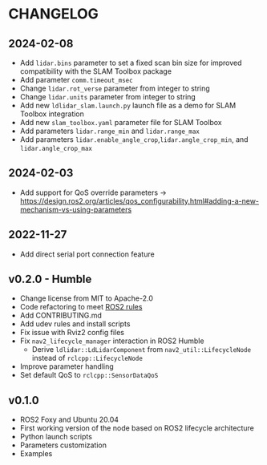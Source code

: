 CHANGELOG
=========

2024-02-08
----------
* Add `lidar.bins` parameter to set a fixed scan bin size for improved compatibility with the SLAM Toolbox package
* Add parameter `comm.timeout_msec` 
* Change `lidar.rot_verse` parameter from integer to string
* Change `lidar.units` parameter from integer to string
* Add new `ldlidar_slam.launch.py` launch file as a demo for SLAM Toolbox integration
* Add new `slam_toolbox.yaml` parameter file for SLAM Toolbox
* Add parameters `lidar.range_min` and `lidar.range_max`
* Add parameters `lidar.enable_angle_crop`,`lidar.angle_crop_min`, and `lidar.angle_crop_max`

2024-02-03
----------
* Add support for QoS override parameters -> https://design.ros2.org/articles/qos_configurability.html#adding-a-new-mechanism-vs-using-parameters

2022-11-27
----------
* Add direct serial port connection feature

v0.2.0 - Humble
---------------
* Change license from MIT to Apache-2.0
* Code refactoring to meet [ROS2 rules](https://docs.ros.org/en/humble/The-ROS2-Project/Contributing/Code-Style-Language-Versions.html)
* Add CONTRIBUTING.md
* Add udev rules and install scripts
* Fix issue with Rviz2 config files
* Fix `nav2_lifecycle_manager` interaction in ROS2 Humble
  * Derive `ldlidar::LdLidarComponent` from `nav2_util::LifecycleNode` instead of `rclcpp::LifecycleNode` 
* Improve parameter handling
* Set default QoS to `rclcpp::SensorDataQoS`

v0.1.0
------
* ROS2 Foxy and Ubuntu 20.04
* First working version of the node based on ROS2 lifecycle architecture
* Python launch scripts
* Parameters customization
* Examples
